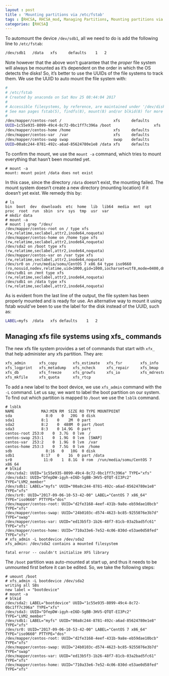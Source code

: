 ```yaml
---
layout : post
title : 'Mounting partitions via /etc/fstab'
tags : [RHCSA, RHCSA_mod, Managing Partitions, Mounting partitions via /etc/fstab]
categories: [RHCSA]
---
```



To automount the device `/dev/sdb1`, all we need to do is add the
following line to `/etc/fstab`:

``` bash
/dev/sdb1   /data   xfs     defaults    1   2
```

Note however that the above won’t guarantee that the *proper* file
system will always be mounted as it’s dependent on the order in which
the OS detects the disks\! So, it’s better to use the UUIDs of the file
systems to track them. We use the UUID to auto mount the file system
with:

``` bash
#
# /etc/fstab
# Created by anaconda on Sat Nov 25 08:44:04 2017
#
# Accessible filesystems, by reference, are maintained under '/dev/disk'
# See man pages fstab(5), findfs(8), mount(8) and/or blkid(8) for more info
#
/dev/mapper/centos-root /                       xfs     defaults        0 0
UUID=1c55e935-8099-49c4-8c72-0bc1ff7c396a /boot                   xfs     defaults        0 0
/dev/mapper/centos-home /home                   xfs     defaults        0 0
/dev/mapper/centos-var  /var                    xfs     defaults        0 0
/dev/mapper/centos-swap swap                    swap    defaults        0 0
UUID=00a8c244-8781-492c-a6ad-85624780e1e8 /data xfs     defaults        1 2
```

To confirm the mount, we use the `mount -a` command, which tries to
mount everything that hasn’t been mounted yet.

``` console
# mount -a
mount: mount point /data does not exist
```

In this case, since the directory `/data` doesn’t exist, the mounting
failed. The mount system doesn’t create a new directory (mounting
location) if it doesn’t yet exist. We remedy this by:

``` console
# ls
bin  boot  dev  downloads  etc  home  lib  lib64  media  mnt  opt  proc  root  run  sbin  srv  sys  tmp  usr  var
# mkdir data
# mount -a
# mount | grep ^/dev/
/dev/mapper/centos-root on / type xfs (rw,relatime,seclabel,attr2,inode64,noquota)
/dev/mapper/centos-home on /home type xfs (rw,relatime,seclabel,attr2,inode64,noquota)
/dev/sda2 on /boot type xfs (rw,relatime,seclabel,attr2,inode64,noquota)
/dev/mapper/centos-var on /var type xfs (rw,relatime,seclabel,attr2,inode64,noquota)
/dev/sr0 on /run/media/somu/CentOS 7 x86_64 type iso9660 (ro,nosuid,nodev,relatime,uid=1000,gid=1000,iocharset=utf8,mode=0400,dmode=0500,uhelper=udisks2)
/dev/sdb1 on /mnt type xfs (rw,relatime,seclabel,attr2,inode64,noquota)
/dev/sdb1 on /data type xfs (rw,relatime,seclabel,attr2,inode64,noquota)
```

As is evident from the last line of the output, the file system has been
properly mounted and is ready for use. An alternative way to mount it
using fstab would’ve been to use the label for the disk instead of the
UUID, such as:

``` bash
LABEL=myfs  /data   xfs defaults    1   2
```

## Managing xfs file systems using xfs\_ commands

The new xfs file system provides a set of commands that start with
`xfx_` that help administer any xfs partition. They are:

``` bash
xfs_admin      xfs_copy       xfs_estimate   xfs_fsr        xfs_info
xfs_logprint   xfs_metadump   xfs_ncheck     xfs_repair     xfs_bmap
xfs_db         xfs_freeze     xfs_growfs     xfs_io         xfs_mdrestore
xfs_mkfile     xfs_quota      xfs_rtcp
```

To add a new label to the boot device, we use `xfs_admin` command with
the `-L` command. Let us say, we want to label the boot partition on our
system. To find out which partition is mapped to `/boot` we use the
`lsblk` command.

``` console
# lsblk
NAME            MAJ:MIN RM  SIZE RO TYPE MOUNTPOINT
sda               8:0    0   20G  0 disk
sda1            8:1    0    2M  0 part
sda2            8:2    0  488M  0 part /boot
sda3            8:3    0 14.9G  0 part
centos-root 253:0    0  3.7G  0 lvm  /
centos-swap 253:1    0  1.9G  0 lvm  [SWAP]
centos-var  253:2    0  1.9G  0 lvm  /var
centos-home 253:3    0  7.5G  0 lvm  /home
sdb               8:16   0   10G  0 disk
sdb1            8:17   0    1G  0 part /data
sr0              11:0    1  8.1G  0 rom  /run/media/somu/CentOS 7 x86_64
# blkid
/dev/sda2: UUID="1c55e935-8099-49c4-8c72-0bc1ff7c396a" TYPE="xfs"
/dev/sda3: UUID="DfepDW-igyh-eI6D-SgBB-3HV5-QTQT-EI3Pc2" TYPE="LVM2_member"
/dev/sdb1: LABEL="myfs" UUID="00a8c244-8781-492c-a6ad-85624780e1e8" TYPE="xfs"
/dev/sr0: UUID="2017-09-06-10-53-42-00" LABEL="CentOS 7 x86_64" TYPE="iso9660" PTTYPE="dos"
/dev/mapper/centos-root: UUID="d2fe3168-4eef-431b-9a8e-eb59dae10bcb" TYPE="xfs"
/dev/mapper/centos-swap: UUID="24b0103c-d574-4623-bc85-9255076e3b7d" TYPE="swap"
/dev/mapper/centos-var: UUID="ed13b5f3-1b26-48f7-81cb-03a2bad5fc61" TYPE="xfs"
/dev/mapper/centos-home: UUID="710a33e6-7e52-4c06-830d-e53ae0d58fed" TYPE="xfs"
# xfs_admin -L bootdevice /dev/sda2
xfs_admin: /dev/sda2 contains a mounted filesystem

fatal error -- couldn't initialize XFS library
```

The `/boot` partition was auto-mounted at start up, and thus it needs to
be unmounted first before it can be edited. So, we take the following
steps:

``` console
# umount /boot
# xfs_admin -L bootdevice /dev/sda2
writing all SBs
new label = "bootdevice"
# mount -a
# blkid
/dev/sda2: LABEL="bootdevice" UUID="1c55e935-8099-49c4-8c72-0bc1ff7c396a" TYPE="xfs"
/dev/sda3: UUID="DfepDW-igyh-eI6D-SgBB-3HV5-QTQT-EI3Pc2" TYPE="LVM2_member"
/dev/sdb1: LABEL="myfs" UUID="00a8c244-8781-492c-a6ad-85624780e1e8" TYPE="xfs"
/dev/sr0: UUID="2017-09-06-10-53-42-00" LABEL="CentOS 7 x86_64" TYPE="iso9660" PTTYPE="dos"
/dev/mapper/centos-root: UUID="d2fe3168-4eef-431b-9a8e-eb59dae10bcb" TYPE="xfs"
/dev/mapper/centos-swap: UUID="24b0103c-d574-4623-bc85-9255076e3b7d" TYPE="swap"
/dev/mapper/centos-var: UUID="ed13b5f3-1b26-48f7-81cb-03a2bad5fc61" TYPE="xfs"
/dev/mapper/centos-home: UUID="710a33e6-7e52-4c06-830d-e53ae0d58fed" TYPE="xfs"
```

